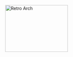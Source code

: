 <p><a href="ms-windows-store://pdp/?productid=9P47DRQ5RKNF"><img alt="Retro Arch" src="https://web.libretro.com/media/canvas.png" style="height:150px; width:200px" /></a></p>
